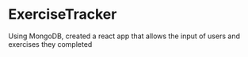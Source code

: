 # ExerciseTracker
Using MongoDB, created a react app that allows the input of users and exercises they completed
